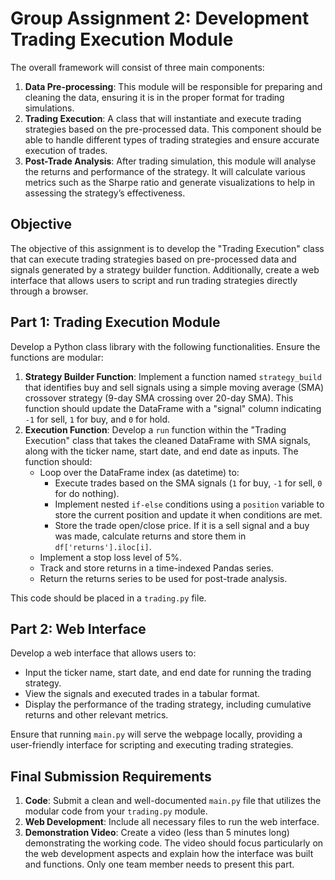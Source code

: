 # **Group Assignment 2: Development Trading Execution Module**

The overall framework will consist of three main components:

1. **Data Pre-processing**: This module will be responsible for preparing and cleaning the data, ensuring it is in the proper format for trading simulations.
2. **Trading Execution**: A class that will instantiate and execute trading strategies based on the pre-processed data. This component should be able to handle different types of trading strategies and ensure accurate execution of trades.
3. **Post-Trade Analysis**: After trading simulation, this module will analyse the returns and performance of the strategy. It will calculate various metrics such as the Sharpe ratio and generate visualizations to help in assessing the strategy’s effectiveness.

## **Objective**

The objective of this assignment is to develop the "Trading Execution" class that can execute trading strategies based on pre-processed data and signals generated by a strategy builder function. Additionally, create a web interface that allows users to script and run trading strategies directly through a browser.

## **Part 1: Trading Execution Module**

Develop a Python class library with the following functionalities. Ensure the functions are modular:

1. **Strategy Builder Function**: Implement a function named `strategy_build` that identifies buy and sell signals using a simple moving average (SMA) crossover strategy (9-day SMA crossing over 20-day SMA). This function should update the DataFrame with a "signal" column indicating `-1` for sell, `1` for buy, and `0` for hold.
2. **Execution Function**: Develop a `run` function within the "Trading Execution" class that takes the cleaned DataFrame with SMA signals, along with the ticker name, start date, and end date as inputs. The function should:
   - Loop over the DataFrame index (as datetime) to:
     - Execute trades based on the SMA signals (`1` for buy, `-1` for sell, `0` for do nothing).
     - Implement nested `if-else` conditions using a `position` variable to store the current position and update it when conditions are met.
     - Store the trade open/close price. If it is a sell signal and a buy was made, calculate returns and store them in `df['returns'].iloc[i]`.
   - Implement a stop loss level of 5%.
   - Track and store returns in a time-indexed Pandas series.
   - Return the returns series to be used for post-trade analysis.

This code should be placed in a `trading.py` file.

## **Part 2: Web Interface**

Develop a web interface that allows users to:

- Input the ticker name, start date, and end date for running the trading strategy.
- View the signals and executed trades in a tabular format.
- Display the performance of the trading strategy, including cumulative returns and other relevant metrics.

Ensure that running `main.py` will serve the webpage locally, providing a user-friendly interface for scripting and executing trading strategies.

## **Final Submission Requirements**

1. **Code**: Submit a clean and well-documented `main.py` file that utilizes the modular code from your `trading.py` module.
2. **Web Development**: Include all necessary files to run the web interface.
3. **Demonstration Video**: Create a video (less than 5 minutes long) demonstrating the working code. The video should focus particularly on the web development aspects and explain how the interface was built and functions. Only one team member needs to present this part.

